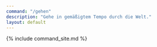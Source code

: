 ```yaml
---
command: "/gehen"
description: "Gehe in gemäßigtem Tempo durch die Welt."
layout: default
---
```

{% include command_site.md %}
